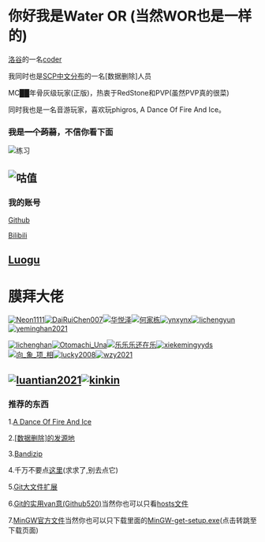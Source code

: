 # 你好我是Water OR (当然WOR也是一样的)

[洛谷](https://www.luogu.com.cn)的一名[coder](https://www.luogu.com.cn/user/477761)

我同时也是[SCP中文分布](http://scp-wiki-cn.wikidot.com/)的一名[数据删除]人员

MC██年骨灰级玩家(正版)，热衷于RedStone和PVP(虽然PVP真的很菜)

同时我也是一名音游玩家，喜欢玩phigros, A Dance Of Fire And Ice。

### ~~我是一个蒟蒻~~，不信你看下面

![练习](https://luogu.wao3.cn/api/practice?id=477761&dark_mode=true)

![咕值](https://luogu.wao3.cn/api/guzhi?id=477761&scores=100,18,0,91,0&dark_mode=true)
---
### 我的账号
[Github](https://github.com/Water-OR)

[Bilibili](https://space.bilibili.com/1217757764)

[Luogu](https://www.luogu.com.cn/user/477761)
---
# 膜拜大佬
[![Neon1111](https://cdn.luogu.com.cn/upload/usericon/223048.png)](https://www.luogu.com.cn/user/223048)[![DaiRuiChen007](https://cdn.luogu.com.cn/upload/usericon/539618.png)](https://www.luogu.com.cn/user/539618)[![华悦泽](https://cdn.luogu.com.cn/upload/usericon/549617.png)](https://www.luogu.com.cn/user/549617)[![何家栋](https://cdn.luogu.com.cn/upload/usericon/379152.png)](https://www.luogu.com.cn/user/379152)[![ynxynx](https://cdn.luogu.com.cn/upload/usericon/375242.png)](https://www.luogu.com.cn/user/375242)[![lichengyun](https://cdn.luogu.com.cn/upload/usericon/540994.png)](https://www.luogu.com.cn/user/540994)[![yeminghan2021](https://cdn.luogu.com.cn/upload/usericon/549499.png)](https://www.luogu.com.cn/user/549499)

[![lichenghan](https://cdn.luogu.com.cn/upload/usericon/238300.png)](https://www.luogu.com.cn/user/238300)[![Otomachi_Una](https://cdn.luogu.com.cn/upload/usericon/248400.png)](https://www.luogu.com.cn/user/248400)[![乐乐乐还在乐](https://cdn.luogu.com.cn/upload/usericon/372415.png)](https://www.luogu.com.cn/user/372415)[![xiekemingyyds](https://cdn.luogu.com.cn/upload/usericon/324412.png)](https://www.luogu.com.cn/user/324412)[![向_象_项_相](https://cdn.luogu.com.cn/upload/usericon/516709.png)](https://www.luogu.com.cn/user/516709)[![lucky2008](https://cdn.luogu.com.cn/upload/usericon/244578.png)](https://www.luogu.com.cn/user/244578)[![wzy2021](https://cdn.luogu.com.cn/upload/usericon/186091.png)](https://www.luogu.com.cn/user/186091)

[![luantian2021](https://cdn.luogu.com.cn/upload/usericon/232575.png)](https://www.luogu.com.cn/user/232575)[![kinkin](https://cdn.luogu.com.cn/upload/usericon/332151.png)](https://www.luogu.com.cn/user/332151)
---
### 推荐的东西
1.[A Dance Of Fire And Ice](https://hive.indienova.com/farm/html5/adofai/index.html)

2.[[数据删除]的发源地](http://scp-wiki-cn.wikidot.com/)

3.[Bandizip](http://www.bandisoft.com/)

4.千万不要点[这里](https://konachan.net/)(求求了,别去点它)

5.[Git大文件扩展](https://git-lfs.github.com/)

6.[Git的实用van意(Github520)](https://github.com/521xueweihan/GitHub520)当然你也可以只看[hosts文件](https://raw.hellogithub.com/hosts)

7.[MinGW官方文件](https://sourceforge.net/projects/mingw/)当然你也可以只下载里面的[MinGW-get-setup.exe](https://sourceforge.net/projects/mingw/files/Installer/mingw-get-setup.exe/download)(点击转跳至下载页面)